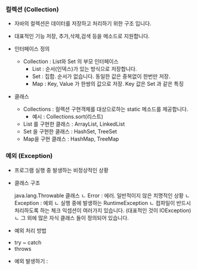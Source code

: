 ### 컬렉션 (Collection)

- 자바의 컬렉션은 데이터를 저장하고 처리하기 위한 구조 입니다.
- 대표적인 기능 저장, 추가,삭제,검색 등을 메소드로 지원합니다.

- 인터페이스 정의
  + Collection : List와 Set 의 부모 인터페이스
    + List  : 순서(인덱스)가 있는 방식으로 저장합니다.
    + Set   : 집합. 순서가 없습니다. 동일한 값은 중복없이 한번만 저장.
    + Map   : Key, Value 가 한쌍의 값으로 저장. Key 값은 Set 과 같은 특징

- 클래스
  + Collections : 컬렉션 구현객체를 대상으로하는 static 메소드를 제공합니다.
    - 예시 : Collections.sort(리스트)
  + List 를 구현한 클래스 : ArrayList, LinkedList
  + Set 을 구현한 클래스 : HashSet, TreeSet
  + Map을 구현 클래스  : HashMap, TreeMap

### 예외 (Exception)

- 프로그램 실행 중 발생하는 비정상적인 상황

- 클래스 구조

  java.lang.Throwable 클래스
              ㄴ Error : 에러. 일반적이지 않은 치명적인 상황
              ㄴ Exception : 예외
                      ㄴ 실행 중에 발생하는 RuntimeException 
                      ㄴ 컴파일이 반드시 처리하도록 하는 체크 익셉션이 여러가지 있습니다.
                      (대표적인 것이 IOException)
                      ㄴ 그 외에 많은 자식 클래스 들이 정의되어 있습니다.

- 예외 처리 방법 
 + try ~ catch
 + throws

- 예외 발생하기 : 
